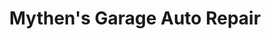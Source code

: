 ---
title: "Mythen's Garage Auto Repair"
url: /tagoat/mythens-garage-auto-repair/
shop: Autowerkstatt
---
